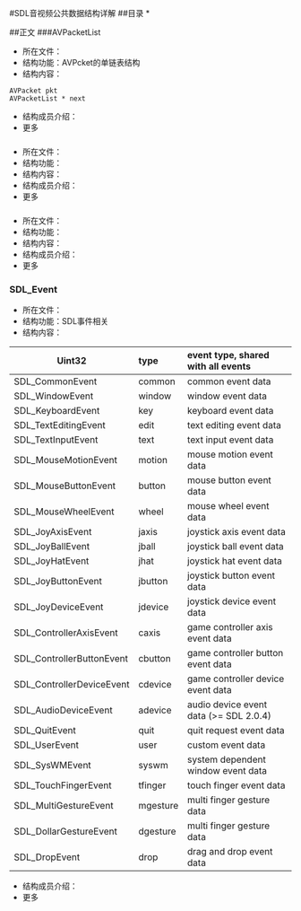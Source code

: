 #SDL音视频公共数据结构详解
##目录
* 


##正文
###AVPacketList
* 所在文件：
* 结构功能：AVPcket的单链表结构
* 结构内容：
```
AVPacket pkt
AVPacketList * next
```
* 结构成员介绍：
* 更多

###
* 所在文件：
* 结构功能：
* 结构内容：
* 结构成员介绍：
* 更多

###
* 所在文件：
* 结构功能：
* 结构内容：
* 结构成员介绍：
* 更多

### SDL_Event
* 所在文件：
* 结构功能：SDL事件相关
* 结构内容：

|Uint32				| type  			|	event type, shared with all events|
|-------------------------------------|:-----------------------------|:-----|
|SDL_CommonEvent 	|common		|common event data|
|SDL_WindowEvent|window| window event data
SDL_KeyboardEvent|key|keyboard event data
SDL_TextEditingEvent|edit|text editing event data
SDL_TextInputEvent|text|text input event data
SDL_MouseMotionEvent|motion|mouse motion event data
SDL_MouseButtonEvent |button|mouse button event data
SDL_MouseWheelEvent|wheel|mouse wheel event data
SDL_JoyAxisEvent|jaxis|joystick axis event data
SDL_JoyBallEvent|jball|joystick ball event data
SDL_JoyHatEvent|jhat|joystick hat event data
SDL_JoyButtonEvent|jbutton|joystick button event data
SDL_JoyDeviceEvent|jdevice|joystick device event data
SDL_ControllerAxisEvent|caxis|game controller axis event data
SDL_ControllerButtonEvent|cbutton|game controller button event data
SDL_ControllerDeviceEvent|cdevice|game controller device event data
SDL_AudioDeviceEvent|adevice|audio device event data (>= SDL 2.0.4)
SDL_QuitEvent|quit|quit request event data
SDL_UserEvent|user|custom event data
SDL_SysWMEvent|syswm|system dependent window event data
SDL_TouchFingerEvent|tfinger|touch finger event data
SDL_MultiGestureEvent|mgesture|multi finger gesture data
SDL_DollarGestureEvent|dgesture|multi finger gesture data
SDL_DropEvent|drop|drag and drop event data|


* 结构成员介绍：
* 更多
